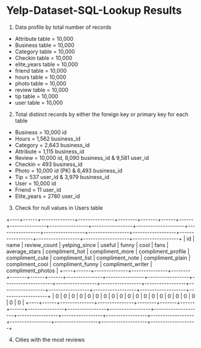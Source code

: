 # Yelp-Dataset-SQL-Lookup Results 

1. Data profile by total number of records  

* Attribute table = 10,000
* Business table = 10,000
* Category table = 10,000
* Checkin table = 10,000
* elite_years table = 10,000
* friend table = 10,000
* hours table = 10,000
* photo table = 10,000
* review table = 10,000
* tip table = 10,000
* user table = 10,000

2. Total distinct records by either the foreign key or primary key for each table

* Business = 10,000 id
* Hours = 1,562 business_id
* Category = 2,643 business_id
* Attribute = 1,115 business_id
* Review = 10,000 id, 8,090 business_id & 9,581 user_id
* Checkin = 493 business_id
* Photo = 10,000 id (PK) & 6,493 business_id
* Tip = 537 user_id & 3,979 business_id
* User = 10,000 id
* Friend = 11 user_id
* Elite_years = 2780 user_id

3. Check for null values in Users table 

+----+------+--------------+---------------+--------+-------+------+------+---------------+----------------+-----------------+--------------------+-----------------+-----------------+-----------------+------------------+-----------------+------------------+-------------------+-------------------+
| id | name | review_count | yelping_since | useful | funny | cool | fans | average_stars | compliment_hot | compliment_more | compliment_profile | compliment_cute | compliment_list | compliment_note | compliment_plain | compliment_cool | compliment_funny | compliment_writer | compliment_photos |
+----+------+--------------+---------------+--------+-------+------+------+---------------+----------------+-----------------+--------------------+-----------------+-----------------+-----------------+------------------+-----------------+------------------+-------------------+-------------------+
|  0 |    0 |            0 |             0 |      0 |     0 |    0 |    0 |             0 |              0 |               0 |                  0 |               0 |               0 |               0 |                0 |               0 |                0 |                 0 |                 0 |
+----+------+--------------+---------------+--------+-------+------+------+---------------+----------------+-----------------+--------------------+-----------------+-----------------+-----------------+------------------+-----------------+------------------+-------------------+-------------------+

4. Cities with the most reviews 
